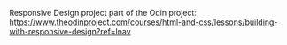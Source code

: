Responsive Design project part of the Odin project:
https://www.theodinproject.com/courses/html-and-css/lessons/building-with-responsive-design?ref=lnav